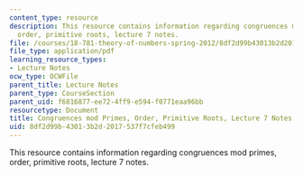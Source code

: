 ```yaml
---
content_type: resource
description: This resource contains information regarding congruences mod primes,
  order, primitive roots, lecture 7 notes.
file: /courses/18-781-theory-of-numbers-spring-2012/8df2d99b43013b2d2017537f7cfeb499_MIT18_781S12_lec7.pdf
file_type: application/pdf
learning_resource_types:
- Lecture Notes
ocw_type: OCWFile
parent_title: Lecture Notes
parent_type: CourseSection
parent_uid: f6816877-ee72-4ff9-e594-f0771eaa96bb
resourcetype: Document
title: Congruences mod Primes, Order, Primitive Roots, Lecture 7 Notes
uid: 8df2d99b-4301-3b2d-2017-537f7cfeb499
---
```

This resource contains information regarding congruences mod primes, order, primitive roots, lecture 7 notes.

